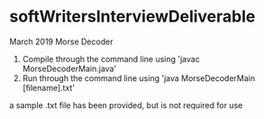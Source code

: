 # softWritersInterviewDeliverable
March 2019 Morse Decoder

1) Compile through the command line using 'javac MorseDecoderMain.java'
2) Run through the command line using 'java MorseDecoderMain [filename].txt'

a sample .txt file has been provided, but is not required for use
